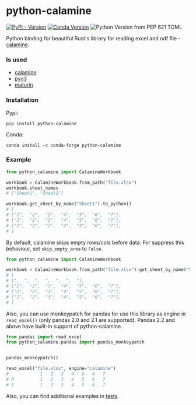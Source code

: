 # python-calamine
[![PyPI - Version](https://img.shields.io/pypi/v/python-calamine)](https://pypi.org/project/python-calamine/)
[![Conda Version](https://img.shields.io/conda/vn/conda-forge/python-calamine.svg)](https://anaconda.org/conda-forge/python-calamine)
![Python Version from PEP 621 TOML](https://img.shields.io/python/required-version-toml?tomlFilePath=https%3A%2F%2Fraw.githubusercontent.com%2Fdimastbk%2Fpython-calamine%2Fmaster%2Fpyproject.toml)


Python binding for beautiful Rust's library for reading excel and odf file - [calamine](https://github.com/tafia/calamine).

### Is used
* [calamine](https://github.com/tafia/calamine)
* [pyo3](https://github.com/PyO3/pyo3)
* [maturin](https://github.com/PyO3/maturin)

### Installation
Pypi:
```
pip install python-calamine
```
Conda:
```
conda install -c conda-forge python-calamine
```

### Example
```python
from python_calamine import CalamineWorkbook

workbook = CalamineWorkbook.from_path("file.xlsx")
workbook.sheet_names
# ["Sheet1", "Sheet2"]

workbook.get_sheet_by_name("Sheet1").to_python()
# [
# ["1",  "2",  "3",  "4",  "5",  "6",  "7"],
# ["1",  "2",  "3",  "4",  "5",  "6",  "7"],
# ["1",  "2",  "3",  "4",  "5",  "6",  "7"],
# ]
```

By default, calamine skips empty rows/cols before data. For suppress this behaviour, set `skip_empty_area` to `False`.
```python
from python_calamine import CalamineWorkbook

workbook = CalamineWorkbook.from_path("file.xlsx").get_sheet_by_name("Sheet1").to_python(skip_empty_area=False)
# [
# [",  ",  ",  ",  ",  ",  "],
# ["1",  "2",  "3",  "4",  "5",  "6",  "7"],
# ["1",  "2",  "3",  "4",  "5",  "6",  "7"],
# ["1",  "2",  "3",  "4",  "5",  "6",  "7"],
# ]
```

Also, you can use monkeypatch for pandas for use this library as engine in `read_excel()` (only pandas 2.0 and 2.1 are supported).
Pandas 2.2 and above have built-in support of python-calamine.
```python
from pandas import read_excel
from python_calamine.pandas import pandas_monkeypatch


pandas_monkeypatch()

read_excel("file.xlsx", engine="calamine")
#            1   2   3   4   5   6   7
# 0          1   2   3   4   5   6   7
# 1          1   2   3   4   5   6   7
```

Also, you can find additional examples in [tests](https://github.com/dimastbk/python-calamine/blob/master/tests/test_base.py).
